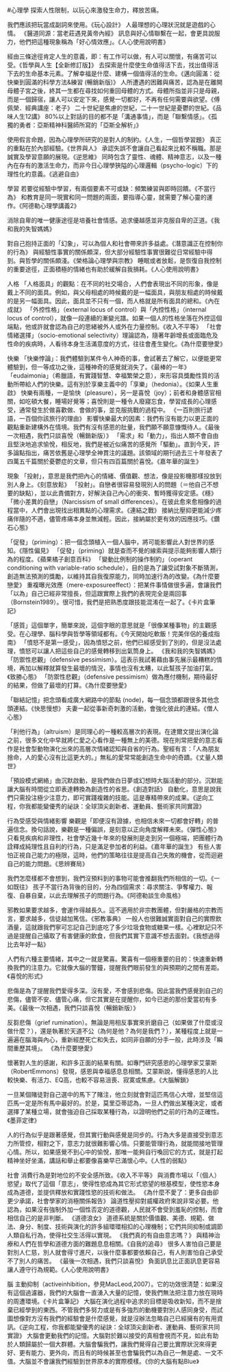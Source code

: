 #心理學 
探索人性限制，以玩心來激發生命力，釋放苦痛。

我們應該把玩當成副詞來使用。《玩心設計》
人最理想的心理狀況就是遊戲的心情。	《醫道同源：當老莊遇見黃帝內經》
訊息與好心情聯繫在一起，會更具說服力，他們把這種現象稱為「好心情效應」。《人心使用說明書》

經由三條途徑肯定人生的意義，即：有工作可以做，有人可以關懷，有痛苦可以受。《哲學與人生【全新修訂版】》
去探索是什麼使生命值得活下去，找出值得活下去的生命基本元素。了解幸福是什麼、建構一個值得活的生命。《邁向圓滿：從快樂到圓滿的科學方法&練習 (暢銷新版)》
人所遭遇的困難與痛苦，認為是在離開母體子宮之後，終其一生都在尋找如何重回母體的方式。母體所指並非只是母親，而是一個歸宿，讓人可以安定下來，感覺一切都好，不再有任何需要與欲望。《傅佩榮．經典講座：老子》
二十世紀是焦慮的世紀，二十一世紀是憂鬱的世紀。《品味人生12講》
80%以上對話的目的都不是「溝通事情」，而是「聯繫情感」。《孤獨的勇者：亞斯精神科醫師所寫的「亞斯全解析」》

使用假言命題，因為心理學所研究的是對人的制約。《人生，一個哲學習題》
真正的重點在於內部經驗。《世界與人》
承認失誤不會讓自己看起來比較不稱職。那是誠實及學習意願的展現。《逆思維》
同時包含了靈性、魂體、精神意志，以及一種內在存有的激活生命力，而非今日心理學狹隘的心理邏輯（psycho-logic）下的理性化約意義。《逃避自由》

學習
若要從經驗中學習，有兩個要素不可或缺：頻繁練習與即時回饋。《不當行為》
和教育是同一現實和同一問題的兩面，要指導心靈，就需要了解心靈的運作。《阿德勒心理學講義2》

消除自卑的唯一健康途徑是培養社會情感。追求優越感並非克服自卑的正道。《我和我的失智媽媽》

對自己抱持正面的「幻象」，可以為個人和社會帶來許多益處。《潛意識正在控制你的行為》
與經驗性事實的關係頗深，但大部分經驗性事實很難從日常經驗中得到。與哲學的關係頗淺。《榮格論心理學與宗教》
睡眠或者放鬆，是恢復自我控制的重要途徑，正面積極的情緒也有助於緩解自我損耗。《人心使用說明書》

人格
「人格面具」的觀點：在不同的社交場合，人們會表現出不同的形象，像是戴上不同的面具。例如，與父母相處的時候戴的是一幅面具，與朋友相處的時候戴的是另一幅面具。因此，面具並不只有一個，而人格就是所有面具的總和。《內在成就》
「外控性格」（external locus of control）與「內控性格」（internal locus of control），就像一段連續的漸變光譜。如果一個人的性格坐落在外控這個端點，他或許就會認為自己的思緒被外人或外在力量控制。《收入不平等》
「社會情緒選擇」（socio-emotional selectivity）理論認為，隨著年齡增長或面臨危及性命的疾病時，人看待本身生活滿意度的方式，往往會產生變化。《為什麼要戀愛》

快樂
「快樂悖論」：我們體驗到某件令人神奇的事，會試著去了解它，以便能更常體驗到，但一等成功之後，這種神奇的感覺就消失了。《最棒的一年》
「eudaimonia」（希臘語，有實踐智慧、幸福繁榮之意），來形容具獎勵性質的活動所帶給人們的快樂。這有別於享樂主義中的「享樂」（hedonia）。《如果人生重啟》
快樂有兩種，一是愉快（pleasure），另一是喜悅（joy）；前者和身體感官相關，如吃頓大餐，睡場好覺等；喜悅則是一種令人廢寢忘食，學習成長的心理感受，通常發生於做喜歡做、會做的事，並克服挑戰的過程中。	《一百則旅行諺語，一百個你該旅行的理由》
影響快樂最大的因素：我們有沒有能力以更正面的觀點重新建構外在情境。我們有沒有感恩的肚量，我們願不願意慷慨待人。《最後一次相遇，我們只談喜悅（暢銷新版）》
「需求」和「動力」，指出人類不會自由且堅決地追求愉悅，相反地，我們是被近似痛苦的感覺所「驅動」。直到今天，許多論點指出，痛苦依舊是心理學全神貫注的議題。該領域的期刊過去三十年發表了四萬五千篇關於憂鬱症的文章，但只有四百篇關於喜悅。《嘉年華的誕生》

現象
「投射」，意思是我們把內心的情緒、價值觀、想法，像是投影機那樣投放到別人身上。《刻意放鬆》
「投射」。自戀者很容易發現別人的問題（＝他自己不想要的缺點），並以此責備對方，好解決自己內心的衝突、暫時獲得安定感。《穩》
「微小差異的自戀」（Narcissism of small differences）。在彼此愈來愈相像的過程當中，人們會出現找出相異點的心理需求。《連結之戰》
接納比壓抑更能減少疼痛伴隨的不適，儘管疼痛本身並無減輕。因此，接納屬於更有效的因應技巧。《鑽石心態》

「促發」（priming）：把一個念頭植入一個人腦中，將可能影響此人對世界的感知。《隱性偏見》
「促發」（priming）就是查而不覺的線索與提示能夠影響人類行為的程度。《蘋果橘子創意百科》
「變動比例制的操作制約」（operant conditioning with variable-ratio schedule），目的是為了讓受試對象不斷猜測，創造無法預測的獎勵，以維持其自我復原能力，同時加速行為的改變。《為什麼要戀愛》
重複曝光效應（mere-exposureeffect）：把某件事情做很多遍，會讓我們「以為」自己已經非常擅長，但這跟實際上我們的表現完全是兩回事（Bornstein1989）。很可惜，我們是把熟悉度跟技能混淆在一起了。《卡片盒筆記》

「感質」這個單字，簡單來說，這個字眼的意思就是「很像某種事物」的主觀感受。在心理學、腦科學與哲學等領域都有。《今天開始吃軟飯！完美伴侶的養成指南》
「憤怒不是第一感受」，因為憤怒之前，他們已經感受到了別的，但是沒法處理，憤怒可以讓人把這些自己的感覺轉移到出氣筒身上。	《我和我的失智媽媽》
「防禦性悲觀」（defensive pessimism）。這表示我試著藉由事先展示最糟糕的情境，再加以解釋就算發生最壞的情況，事情也沒有太糟，以此幫孩子加油打氣。《致勝心態》
「防禦性悲觀」（defensive pessimism）做為應付機制，期待最好的結果，但做了最壞的打算。《為什麼要戀愛》

「聯結記憶」把念頭看成廣大網路中的節點 (node)，每一個念頭都跟很多其他念頭連結。《快思慢想》
夫妻一起從事新奇刺激的活動，會強化彼此的連結。《僧人心態》

「利他行為」（altruism）是同理心的一種較高層次的表現。在達爾文提出演化論之前，很多文化中早就將仁愛之心看作是一種無上的美德。現在則常把愛的意志看作是社會型動物演化出來的高層次情緒認知與自省的行為。聖經有言：「人為朋友捨命，人的愛心沒有比這更大的。」無私的愛常常能創造生命中的奇蹟。《丈量人類世》

「預設模式網絡」由沉默啟動，是我們做白日夢或幻想時大腦活動的部分。沉默能讓大腦有時間從立即表達轉換為創造性的省思。《創造對話》
自動化，意思是說我們只需投注極少注意力，即可實踐複雜的技能。這是專精帶來的成果。《逆向工程，你我都能變優秀的祕訣：全球頂尖創新者、運動員、藝術家共同實證》

行為受感受與情緒影響
樂觀是「即便沒有證據，也相信未來一切都會好轉」的普遍信念。換句話說，樂觀是一種偏誤，是刻意以正向角度解釋未來。《彈性心態》
只看見疾病和非理性，社會學近幾十年來的發展則是走到另一個極端，把團體行為詮釋成純理性且自利的行為，只是滿足參加者的利益。《嘉年華的誕生》
有些人害怕正視自己能力的極限，這時，他們的策略往往是提高自己失敗的機會，從而迴避自己的能力問題。《思辨賽局》

我們怎麼樣都不會想到，我們沒預料到的事物可能會推翻我們所相信的一切。《一如既往》
孩子不當行為背後的目的，分為四個需求：尋求關注、爭奪權力、報復、自暴自棄，以此去理解孩子的問題行為。《阿德勒談生命風格》

邪教如果要求越多，會運作得越長久。這不適用於非宗教團體，但對嚴格的宗教而言，要求越多，信徒越加篤信。《邪教事典》
一般人也很難誠實面對自己的實際飲酒量，這就跟我們寧可忘記自己到底吃了多少垃圾食物或糖果一樣。心裡默記只不過是提醒自己攝取了有害健康的飲食，但我們其實下意識不想去面對。《我想過得比去年好一點》

人們有六種主要情緒，其中之一就是驚喜。驚喜有一個極重要的目的：快速重新轉換我們的注意力。它就像大腦的警鐘，提醒我們眼前發生的與預期的之間有差距。《喜悅的形式》

悲傷是為了提醒我們愛得多深。沒有愛，不會感到悲傷。因此當我們感覺到自己的悲傷，儘管不安、儘管心痛，但它其實是在提醒你，如今已逝的那份愛當初有多美。《最後一次相遇，我們只談喜悅（暢銷新版）》

反芻悲傷（grief rumination）。無論是用相反事實來折磨自己（如果做了什麼或沒做什麼？），還是執著於天道不公（為何是他？為何是我們？），某種程度上就是一遍遍在腦海與內心，重新經歷死亡和失去，如同非自願的分手一般，此時涉及「瞬間重歷其境」。	《為什麼要戀愛》

懷著對人生的感謝，和許多正面的結果有關。如專門研究感恩的心理學家艾蒙斯（RobertEmmons）發現，感恩與幸福感息息相關。艾蒙斯說，懂得感恩的人比較快樂、有活力、EQ高，也較不容易沮喪、寂寞或焦慮。《大腦解鎖》

一旦某個賭徒對自己選中的馬下了賭注，他立刻就會對這匹馬信心大增，並堅信這匹馬一定是所有馬中最好的。於是，莫里亞蒂認為，一旦人們做出某種決定，或者選擇了某種立場，就會強迫自己採取某種行為，以證明他們之前的行為的正確性。《墨菲定律》

人的行為似乎是跟著感覺，但其實行動與感覺是同步的。行為大多是直接受到意志力所管控，相對之下，意志力就很難影響心情。只要能管理行為，就能間接地管理心情。所以，如果感覺不到心中的愉悅，那唯一能夠自行喚回它的方式，就是打起精神坐好坐滿，講話和舉止都要像喜樂早已滿懷心中。《人性的弱點》

社會
消費行為是對地位的不安全感所致。《收入不平等》
與消費市場以「（個人）慾望」取代了這個「意志」，使得性慾成為其它形式慾望的根基模型，使性慾本身成為道德，並提供釋放和實踐性慾的技術和做法。	《為什麼不愛了：更多自由卻更少承諾，社會學家的消極關係報告》
論道性壓抑對威權政府來說非常必要。他認為，如果沒有強制外加一個性否定的道德觀，人民就不會受到羞恥的控制，而會相信自己的是非判斷。	《道德浪女》
道德系統是關於價值觀、美德、規範、做法、身分、制度、技術與演化的許多組環環相扣的心理機制；它們共同抑制或調節人類自私行為，使得社交生活得以實現。	《我們真的有自由意志嗎？》
與精神治療和人們在哲學和道德方面的難題息息相關。《自我的追尋》
很多人害怕自己要是對別人仁慈，別人就會得寸進尺，以後什麼事都要依賴自己，有人則害怕自己承受不了別人的痛苦。	《最後一次相遇，我們只談喜悅》
負面訊息比正面訊息更容易讓人遵守行為規範。《人心使用說明書》

腦
主動抑制（activeinhibition，參見MacLeod,2007）。它的功效很清楚：如果沒有這個過濾器，我們的大腦會一直湧入大量的記憶，使我們無法把注意力放在現時的周遭環境。《卡片盒筆記》
大腦在演化過程中追求的目標是吸收新知，而不是捨棄已經學到的東西。不管我們多努力或是有多強烈的動機要對別人感同身受，而試圖想像對方沒有我們的經驗會是什麼感覺，就是沒辦法忽略自己已經擁有的有用資訊。《逆向工程，你我都能變優秀的祕訣：全球頂尖創新者、運動員、藝術家共同實證》
大腦會更動我們的記憶。大腦對於難以接受的真相會視而不見，如此有助於人類歸屬於一個大群體。大腦會騙我們，讓我們覺得自己要比實際狀況來得更好、更有能力、更外向，而且有的時候甚至也會騙我們以為自己一無是處、一文不值。大腦並不會讓我們經驗到世界原本的實際模樣。《你的大腦有點Blue》
